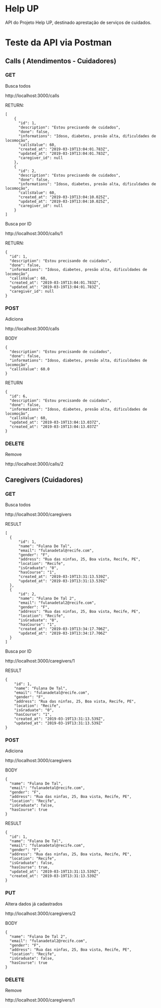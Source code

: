 # Help UP

API do Projeto Help UP, destinado aprestação de serviços de cuidados.

# Teste da API via Postman

## Calls ( Atendimentos - Cuidadores)

### GET

Busca todos

http://localhost:3000/calls

RETURN:

    [
        {
          "id": 1,
          "description": "Estou precisando de cuidados",
          "done": false,
          "informations": "Idoso, diabetes, presão alta, dificuldades de locomoção",
          "callsValue": 60,
          "created_at": "2019-03-19T13:04:01.783Z",
          "updated_at": "2019-03-19T13:04:01.783Z",
          "caregiver_id": null
        },
        {
          "id": 2,
          "description": "Estou precisando de cuidados",
          "done": false,
          "informations": "Idoso, diabetes, presão alta, dificuldades de locomoção",
          "callsValue": 60,
          "created_at": "2019-03-19T13:04:10.025Z",
          "updated_at": "2019-03-19T13:04:10.025Z",
          "caregiver_id": null
        }
    ]

Busca por ID

http://localhost:3000/calls/1

RETURN:

    {
      "id": 1,
      "description": "Estou precisando de cuidados",
      "done": false,
      "informations": "Idoso, diabetes, presão alta, dificuldades de locomoção",
      "callsValue": 60,
      "created_at": "2019-03-19T13:04:01.783Z",
      "updated_at": "2019-03-19T13:04:01.783Z",
      "caregiver_id": null
    }

### POST

Adiciona

http://localhost:3000/calls

BODY

    {
      "description": "Estou precisando de cuidados",
      "done": false,
      "informations": "Idoso, diabetes, presão alta, dificuldades de locomoção",
      "callsValue": 60.0
    }

RETURN

    {
      "id": 6,
      "description": "Estou precisando de cuidados",
      "done": false,
      "informations": "Idoso, diabetes, presão alta, dificuldades de locomoção",
      "callsValue": 60,
      "updated_at": "2019-03-19T13:04:13.037Z",
      "created_at": "2019-03-19T13:04:13.037Z"
    }

### DELETE

Remove

http://localhost:3000/calls/2


## Caregivers (Cuidadores)

### GET

Busca todos

http://localhost:3000/caregivers

RESULT

    [
      {
          "id": 1,
          "name": "Fulana De Tal",
          "email": "fulanadetal@recife.com",
          "gender": "F",
          "address": "Rua das ninfas, 25, Boa vista, Recife, PE",
          "location": "Recife",
          "isGraduate": "0",
          "hasCourse": "1",
          "created_at": "2019-03-19T13:31:13.539Z",
          "updated_at": "2019-03-19T13:31:13.539Z"
      },
      {
          "id": 2,
          "name": "Fulana De Tal 2",
          "email": "fulanadetal2@recife.com",
          "gender": "F",
          "address": "Rua das ninfas, 25, Boa vista, Recife, PE",
          "location": "Recife",
          "isGraduate": "0",
          "hasCourse": "1",
          "created_at": "2019-03-19T13:34:17.706Z",
          "updated_at": "2019-03-19T13:34:17.706Z"
      }
    ]

Busca por ID

http://localhost:3000/caregivers/1

RESULT

    {
        "id": 1,
        "name": "Fulana De Tal",
        "email": "fulanadetal@recife.com",
        "gender": "F",
        "address": "Rua das ninfas, 25, Boa vista, Recife, PE",
        "location": "Recife",
        "isGraduate": "0",
        "hasCourse": "1",
        "created_at": "2019-03-19T13:31:13.539Z",
        "updated_at": "2019-03-19T13:31:13.539Z"
    }

### POST

Adiciona

http://localhost:3000/caregivers

BODY

    {
      "name": "Fulana De Tal",
      "email": "fulanadetal@recife.com",
      "gender": "F",
      "address": "Rua das ninfas, 25, Boa vista, Recife, PE",
      "location": "Recife",
      "isGraduate": false,
      "hasCourse": true
    }

RESULT

    {
      "id": 1,
      "name": "Fulana De Tal",
      "email": "fulanadetal@recife.com",
      "gender": "F",
      "address": "Rua das ninfas, 25, Boa vista, Recife, PE",
      "location": "Recife",
      "isGraduate": false,
      "hasCourse": true,
      "updated_at": "2019-03-19T13:31:13.539Z",
      "created_at": "2019-03-19T13:31:13.539Z"
    }

### PUT

Altera dados já cadastrados

http://localhost:3000/caregivers/2

BODY

    {
      "name": "Fulana De Tal 2",
      "email": "fulanadetal2@recife.com",
      "gender": "F",
      "address": "Rua das ninfas, 25, Boa vista, Recife, PE",
      "location": "Recife",
      "isGraduate": false,
      "hasCourse": true
    }

### DELETE

Remove

http://localhost:3000/caregivers/1